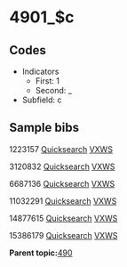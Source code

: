 # 4901\_$c

## Codes

-   Indicators
    -   First: 1
    -   Second: \_
-   Subfield: c

## Sample bibs

1223157 [Quicksearch](https://search.library.yale.edu/catalog/1223157) [VXWS](http://prodorbis.library.yale.edu:7014/vxws/GetHoldingsService?bibId=1223157)

3120832 [Quicksearch](https://search.library.yale.edu/catalog/3120832) [VXWS](http://prodorbis.library.yale.edu:7014/vxws/GetHoldingsService?bibId=3120832)

6687136 [Quicksearch](https://search.library.yale.edu/catalog/6687136) [VXWS](http://prodorbis.library.yale.edu:7014/vxws/GetHoldingsService?bibId=6687136)

11032291 [Quicksearch](https://search.library.yale.edu/catalog/11032291) [VXWS](http://prodorbis.library.yale.edu:7014/vxws/GetHoldingsService?bibId=11032291)

14877615 [Quicksearch](https://search.library.yale.edu/catalog/14877615) [VXWS](http://prodorbis.library.yale.edu:7014/vxws/GetHoldingsService?bibId=14877615)

15386179 [Quicksearch](https://search.library.yale.edu/catalog/15386179) [VXWS](http://prodorbis.library.yale.edu:7014/vxws/GetHoldingsService?bibId=15386179)

**Parent topic:**[490](../../tags/490/490.md)

